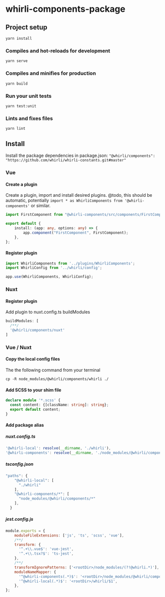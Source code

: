 # whirli-components-package

## Project setup
```
yarn install
```

### Compiles and hot-reloads for development
```
yarn serve
```

### Compiles and minifies for production
```
yarn build
```

### Run your unit tests
```
yarn test:unit
```

### Lints and fixes files
```
yarn lint
```

## Install
Install the package dependencies in package.json:
`"@whirli/components": "https://github.com/whirli/whirli-constants.git#master"`

### Vue

#### Create a plugin

Create a plugin, import and install desired plugins.
@todo, this should be automatic, potentially `import * as WhirliComponents from '@whirli-components'` or similar.

```/plugins/whirli-components.ts
import FirstComponent from "@whirli-components/src/components/FirstComponent/FirstComponent.vue";

export default {
    install: (app: any, options: any) => {
        app.component("FirstComponent", FirstComponent);
    },
};
```

#### Register plugin

```main.ts
import WhirliComponents from '../plugins/WhirliComponents';
import WhirliConfig from '../whirli/config';

app.use(WhirliComponents, WhirliConfig);
```

### Nuxt

#### Register plugin

Add plugin to nuxt.config.ts buildModules

```ts
buildModules: [
  /**/
  '@whirli/components/nuxt'
]
```

### Vue / Nuxt

#### Copy the local config files
The the following command from your terminal

`cp -R node_modules/@whirli/components/whirli ./`


#### Add SCSS to your shim file

```shims.vue.d.ts
declare module '*.scss' {
  const content: {[className: string]: string};
  export default content;
}
```

#### Add package alias

##### nuxt.config.ts
```ts
'@whirli-local': resolve(__dirname, './whirli'),
'@whirli-components': resolve(__dirname, './node_modules/@whirli/components'),
```

##### tsconfig.json
```ts
"paths": {
    "@whirli-local": [
      "./whirli"
    ],
    "@whirli-components/*": [
      "node_modules/@whirli/components/*"
    ],
  }
```

##### jest.config.js
```js
module.exports = {
    moduleFileExtensions: ['js', 'ts', 'scss', 'vue'],
    /**/
    transform: {
      '^.+\\.vue$': 'vue-jest',
      '^.+\\.tsx?$': 'ts-jest',
    },
    /**/
    transformIgnorePatterns: ['<rootDir>/node_modules/(?!@whirli.*)'],
    moduleNameMapper: {
      '^@whirli-components(.*)$': '<rootDir>/node_modules/@whirli/components/$1',
      '^@whirli-local(.*)$': '<rootDir>/whirli/$1',
    },
};
```

